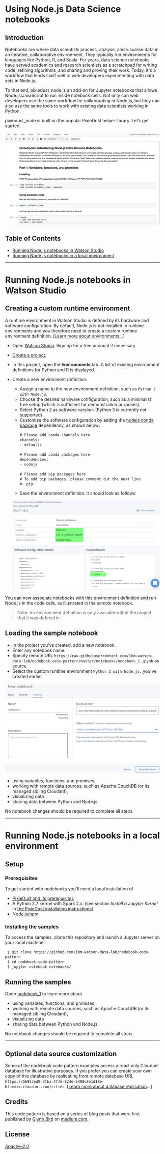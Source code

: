 # Using Node.js Data Science notebooks

## Introduction
Notebooks are where data scientists process, analyse, and visualise data in an iterative, collaborative environment. They typically run environments for languages like Python, R, and Scala. For years, data science notebooks have served academics and research scientists as a scratchpad for writing code, refining algorithms, and sharing and proving their work. Today, it's a workflow that lends itself well to web developers experimenting with data sets in Node.js.

To that end, pixiedust_node is an add-on for Jupyter notebooks that allows Node.js/JavaScript to run inside notebook cells. Not only can web developers use the same workflow for collaborating in Node.js, but they can also use the same tools to work with existing data scientists working in Python.

pixiedust_node is built on the popular PixieDust helper library. Let’s get started.

![notebook preview](/notebooks/images/notebook_preview.png)


## Table of Contents
* [Running Node.js notebooks in Watson Studio](#cloud)
* [Running Node.js notebooks in a local environment](#real_world)

***
<a name="cloud"></a>
# Running Node.js notebooks in Watson Studio

## Creating a custom runtime environment

A runtime environment in Watson Studio is defined by its hardware and software configuration. By default, Node.js is not installed in runtime environments and you therefore need to create a custom runtime environment definition. [[Learn more about environments...]](https://dataplatform.ibm.com/docs/content/analyze-data/notebook-environments.html)

 * Open [Watson Studio](https://datascience.ibm.com). Sign up for a free account if necessary.
 * [Create a project.](https://dataplatform.ibm.com/projects?context=analytics)
 * In this project, open the **Environments** tab. A list of existing environment definitions for Python and R is displayed.
 * Create a new environment definition.
   * Assign a name to the new environment definition, such as `Python 2 with Node.js`.
   * Choose the desired hardware configuration, such as a minimalist free setup (which is sufficient for demonstration purposes).
   * Select Python 2 as _software version_. (Python 3 is currently not supported)
   * Customize the software configuration by adding the [nodejs conda package](https://anaconda.org/anaconda/nodejs) dependency, as shown below:
     ```
     # Please add conda channels here
     channels:
     - defaults

     # Please add conda packages here
     dependencies:
     - nodejs

     # Please add pip packages here
     # To add pip packages, please comment out the next line
     #- pip:
     ```
   * Save the environment definition. It should look as follows:
 
    ![create_custom_runtime_environment](/notebooks/images/new_custom_environment.png)
    
  You can now associate notebooks with this environment definition and run Node.js in the code cells, as illustrated in the sample notebook. 
  > Note: An environment definition is only available within the project that it was defined in. 
   
## Loading the sample notebook

 * In the project you've created, add a new notebook.
  * Enter any notebook name.
  * Specify remote URL `https://raw.githubusercontent.com/ibm-watson-data-lab/nodebook-code-pattern/master/notebooks/nodebook_1.ipynb` as source.
  * Select the custom runtime environment `Python 2 with Node.js.` you've created earlier. 

   ![create_nodebook](/notebooks/images/new_notebook_custom_environment.png)
 * using variables, functions, and promises,
 * working with remote data sources, such as Apache CouchDB (or its managed sibling Cloudant),
 * visualizing data
 * sharing data between Python and Node.js.

No notebook changes should be required to complete all steps.

***
<a name="real_world"></a>
# Running Node.js notebooks in a local environment
## Setup

### Prerequisites
To get started with nodebooks you'll need a local installation of
 
 * [PixieDust and its prerequisites](https://ibm-watson-data-lab.github.io/pixiedust/install.html)
 * A Python 2.7 kernel with Spark 2.x. (see section *Install a Jupyter Kernel* in [the PixieDust installation instructions](https://ibm-watson-data-lab.github.io/pixiedust/install.html))
 * [Node.js/npm](https://nodejs.org/en/download/)


### Installing the samples

To access the samples, clone this repository and launch a Jupyter server on your local machine.

```
 $ git clone https://github.com/ibm-watson-data-lab/nodebook-code-pattern
 $ cd nodebook-code-pattern
 $ jupyter notebook notebooks/
```

## Running the samples

Open [nodebook_1](notebooks/nodebook_1.ipynb) to learn more about

 * using variables, functions, and promises,
 * working with remote data sources, such as Apache CouchDB (or its managed sibling Cloudant),
 * visualizing data
 * sharing data between Python and Node.js.

No notebook changes should be required to complete all steps.

***

## Optional data source customization

Some of the nodebook code pattern examples access a read-only Cloudant database for illustrative purposes. If you prefer you can create your own copy of this database by replicating from remote database URL `https://56953ed8-3fba-4f7e-824e-5498c8e1d18e-bluemix.cloudant.com/cities`. [[Learn more about database replication](https://developer.ibm.com/clouddataservices/docs/cloudant/replication/)...]

## Credits

This code pattern is based on a series of blog posts that were first published by [Glynn Bird](https://medium.com/@glynn_bird) on  [medium.com](https://medium.com/ibm-watson-data-lab).

## License
 [Apache-2.0](/LICENSE)

